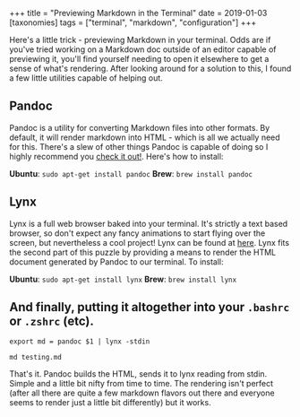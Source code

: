 +++
title = "Previewing Markdown in the Terminal"
date = 2019-01-03
[taxonomies]
tags = ["terminal", "markdown", "configuration"]
+++

Here's a little trick - previewing Markdown in your terminal. Odds are if you've tried working on a Markdown doc outside of an editor capable of previewing it, you'll find yourself needing to open it elsewhere to get a sense of what's rendering.<!-- more --> After looking around for a solution to this, I found a few little utilities capable of helping out.

## Pandoc

Pandoc is a utility for converting Markdown files into other formats. By default, it will render markdown into HTML - which is all we actually need for this. There's a slew of other things Pandoc is capable of doing so I highly recommend you [check it out!](https://pandoc.org/). Here's how to install:

**Ubuntu**: `sudo apt-get install pandoc`
**Brew**: `brew install pandoc`

## Lynx

Lynx is a full web browser baked into your terminal. It's strictly a text based browser, so don't expect any fancy animations to start flying over the screen, but nevertheless a cool project! Lynx can be found at [here](https://lynx.browser.org/). Lynx fits the second part of this puzzle by providing a means to render the HTML document generated by Pandoc to our terminal. To install:

**Ubuntu**: `sudo apt-get install lynx`
**Brew**: `brew install lynx`

## And finally, putting it altogether into your `.bashrc` or `.zshrc` (etc).

```shell
export md = pandoc $1 | lynx -stdin

md testing.md
```

That's it. Pandoc builds the HTML, sends it to lynx reading from stdin. Simple and a little bit nifty from time to time. The rendering isn't perfect (after all there are quite a few markdown flavors out there and everyone seems to render just a little bit differently) but it works.
